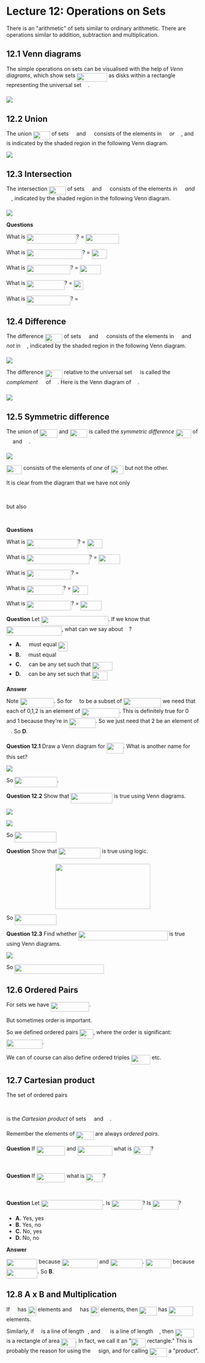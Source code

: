 # Lecture 12: Operations on Sets

There is an "arithmetic" of sets similar to ordinary arithmetic. There are
operations similar to addition, subtraction and multiplication.

## 12.1 Venn diagrams

The simple operations on sets can be visualised with the help of _Venn
diagrams_, which show sets <img src="/lectures/tex/3ac07c246ecd4031bcc8961143ca65e8.svg?invert_in_darkmode&sanitize=true" align=middle width=78.72923519999999pt height=22.465723500000017pt/> as disks within a rectangle
representing the universal set <img src="/lectures/tex/6bac6ec50c01592407695ef84f457232.svg?invert_in_darkmode&sanitize=true" align=middle width=13.01596064999999pt height=22.465723500000017pt/>.

![](images/L12-P3.png)

## 12.2 Union

The union <img src="/lectures/tex/d125f2409905fcd5b28b7846e0c5d41f.svg?invert_in_darkmode&sanitize=true" align=middle width=43.88690624999999pt height=22.465723500000017pt/> of sets <img src="/lectures/tex/53d147e7f3fe6e47ee05b88b166bd3f6.svg?invert_in_darkmode&sanitize=true" align=middle width=12.32879834999999pt height=22.465723500000017pt/> and <img src="/lectures/tex/61e84f854bc6258d4108d08d4c4a0852.svg?invert_in_darkmode&sanitize=true" align=middle width=13.29340979999999pt height=22.465723500000017pt/> consists of the elements in <img src="/lectures/tex/53d147e7f3fe6e47ee05b88b166bd3f6.svg?invert_in_darkmode&sanitize=true" align=middle width=12.32879834999999pt height=22.465723500000017pt/> _or_
<img src="/lectures/tex/61e84f854bc6258d4108d08d4c4a0852.svg?invert_in_darkmode&sanitize=true" align=middle width=13.29340979999999pt height=22.465723500000017pt/>, and is indicated by the shaded region in the following Venn diagram.

![](images/L12-P4-1.png)

## 12.3 Intersection

The intersection <img src="/lectures/tex/b0c1a78bbd8d865698d311abad4d5d92.svg?invert_in_darkmode&sanitize=true" align=middle width=43.88690624999999pt height=22.465723500000017pt/> of sets <img src="/lectures/tex/53d147e7f3fe6e47ee05b88b166bd3f6.svg?invert_in_darkmode&sanitize=true" align=middle width=12.32879834999999pt height=22.465723500000017pt/> and <img src="/lectures/tex/61e84f854bc6258d4108d08d4c4a0852.svg?invert_in_darkmode&sanitize=true" align=middle width=13.29340979999999pt height=22.465723500000017pt/> consists of the elements in <img src="/lectures/tex/53d147e7f3fe6e47ee05b88b166bd3f6.svg?invert_in_darkmode&sanitize=true" align=middle width=12.32879834999999pt height=22.465723500000017pt/>
_and_ <img src="/lectures/tex/61e84f854bc6258d4108d08d4c4a0852.svg?invert_in_darkmode&sanitize=true" align=middle width=13.29340979999999pt height=22.465723500000017pt/>, indicated by the shaded region in the following Venn diagram.

![](images/L12-P4-2.png)

**Questions**

What is <img src="/lectures/tex/fd197938258ba006d219e889b09cf440.svg?invert_in_darkmode&sanitize=true" align=middle width=129.68032604999996pt height=24.65753399999998pt/>? = <img src="/lectures/tex/0ab5bed1bf89bdf7df80fbc2c9da57b0.svg?invert_in_darkmode&sanitize=true" align=middle width=86.75799824999999pt height=24.65753399999998pt/>

What is <img src="/lectures/tex/c5304343b1c35c3f802616c5bbb98a49.svg?invert_in_darkmode&sanitize=true" align=middle width=145.20541859999997pt height=24.65753399999998pt/>? = <img src="/lectures/tex/a40178e917ed5ce7b8049c1947198c62.svg?invert_in_darkmode&sanitize=true" align=middle width=40.18272059999999pt height=24.65753399999998pt/>

What is <img src="/lectures/tex/ad7f72c4266cac872b94fad3183d01a0.svg?invert_in_darkmode&sanitize=true" align=middle width=114.1552335pt height=24.65753399999998pt/>? = <img src="/lectures/tex/49519068a123d98fcecd8120989abbc5.svg?invert_in_darkmode&sanitize=true" align=middle width=55.70781314999999pt height=24.65753399999998pt/>

What is <img src="/lectures/tex/ec7e842d1d781027a42bdca97071a185.svg?invert_in_darkmode&sanitize=true" align=middle width=98.63014094999998pt height=24.65753399999998pt/>? = <img src="/lectures/tex/ebef3a209d3c76e8b0b586f3dae5a400.svg?invert_in_darkmode&sanitize=true" align=middle width=24.657628049999992pt height=24.65753399999998pt/>

What is <img src="/lectures/tex/b0f59b0d95850b7c357608bdf86a74c7.svg?invert_in_darkmode&sanitize=true" align=middle width=114.1552335pt height=24.65753399999998pt/>? = <img src="/lectures/tex/4ff29620e88188582cae13f73fcb04b2.svg?invert_in_darkmode&sanitize=true" align=middle width=16.438418699999993pt height=24.65753399999998pt/>

## 12.4 Difference

The difference <img src="/lectures/tex/1d3836cacc2b21bed5c6b6a4c9307d90.svg?invert_in_darkmode&sanitize=true" align=middle width=45.71340014999999pt height=22.465723500000017pt/> of sets <img src="/lectures/tex/53d147e7f3fe6e47ee05b88b166bd3f6.svg?invert_in_darkmode&sanitize=true" align=middle width=12.32879834999999pt height=22.465723500000017pt/> and <img src="/lectures/tex/61e84f854bc6258d4108d08d4c4a0852.svg?invert_in_darkmode&sanitize=true" align=middle width=13.29340979999999pt height=22.465723500000017pt/> consists of the elements in <img src="/lectures/tex/53d147e7f3fe6e47ee05b88b166bd3f6.svg?invert_in_darkmode&sanitize=true" align=middle width=12.32879834999999pt height=22.465723500000017pt/> and
_not_ in <img src="/lectures/tex/61e84f854bc6258d4108d08d4c4a0852.svg?invert_in_darkmode&sanitize=true" align=middle width=13.29340979999999pt height=22.465723500000017pt/>, indicated by the shaded region in the following Venn diagram.

![](images/L12-P6-1.png)

The difference <img src="/lectures/tex/1324412f6823f49ba2782ac30451a6c4.svg?invert_in_darkmode&sanitize=true" align=middle width=46.40054099999999pt height=22.465723500000017pt/> relative to the universal set <img src="/lectures/tex/6bac6ec50c01592407695ef84f457232.svg?invert_in_darkmode&sanitize=true" align=middle width=13.01596064999999pt height=22.465723500000017pt/> is called the
_complement_ <img src="/lectures/tex/bb9674d5100390c5eca7be169db2bb73.svg?invert_in_darkmode&sanitize=true" align=middle width=13.29340979999999pt height=27.725679300000007pt/> of <img src="/lectures/tex/61e84f854bc6258d4108d08d4c4a0852.svg?invert_in_darkmode&sanitize=true" align=middle width=13.29340979999999pt height=22.465723500000017pt/>. Here is the Venn diagram of <img src="/lectures/tex/bb9674d5100390c5eca7be169db2bb73.svg?invert_in_darkmode&sanitize=true" align=middle width=13.29340979999999pt height=27.725679300000007pt/>.

![](images/L12-P6-2.png)

## 12.5 Symmetric difference

The union of <img src="/lectures/tex/e5f5db573149c789f22fcdd200188678.svg?invert_in_darkmode&sanitize=true" align=middle width=45.71340014999999pt height=22.465723500000017pt/> and <img src="/lectures/tex/de6ebed358e3b2bba36a60fc60eb9138.svg?invert_in_darkmode&sanitize=true" align=middle width=45.713393549999985pt height=22.465723500000017pt/> is called the _symmetric difference_ <img src="/lectures/tex/45f8da91df45d62bd5bab69a2f519715.svg?invert_in_darkmode&sanitize=true" align=middle width=40.23411974999999pt height=22.831056599999986pt/> of <img src="/lectures/tex/53d147e7f3fe6e47ee05b88b166bd3f6.svg?invert_in_darkmode&sanitize=true" align=middle width=12.32879834999999pt height=22.465723500000017pt/> and <img src="/lectures/tex/61e84f854bc6258d4108d08d4c4a0852.svg?invert_in_darkmode&sanitize=true" align=middle width=13.29340979999999pt height=22.465723500000017pt/>.

![](images/L12-P7.png)

<img src="/lectures/tex/c770f6f0df6975ef927cc4851bee3b4d.svg?invert_in_darkmode&sanitize=true" align=middle width=40.23411974999999pt height=22.831056599999986pt/> consists of the elements of _one_ of <img src="/lectures/tex/91daf49251530f97b200e0d037770c11.svg?invert_in_darkmode&sanitize=true" align=middle width=32.92809134999999pt height=22.465723500000017pt/> but not the other.

It is clear from the diagram that we have not only

<p align="center"><img src="/lectures/tex/8eecb09d55c98948a56a721ef0d46dc6.svg?invert_in_darkmode&sanitize=true" align=middle width=197.4140949pt height=16.438356pt/></p>

but also

<p align="center"><img src="/lectures/tex/147be44d2bc8b7e3e632181f3c99d741.svg?invert_in_darkmode&sanitize=true" align=middle width=195.58760265pt height=16.438356pt/></p>

**Questions**

What is <img src="/lectures/tex/e5aa794698afac752d3e6282208e7131.svg?invert_in_darkmode&sanitize=true" align=middle width=133.33325774999997pt height=24.65753399999998pt/>? = <img src="/lectures/tex/a4fcb4500397cbb130042139c507ec40.svg?invert_in_darkmode&sanitize=true" align=middle width=40.18272059999999pt height=24.65753399999998pt/>

What is <img src="/lectures/tex/438e2eb5d06960953063678b07355e4c.svg?invert_in_darkmode&sanitize=true" align=middle width=163.47026025pt height=24.65753399999998pt/>? = <img src="/lectures/tex/919dc400ee296a701fd4c74fd824dcb4.svg?invert_in_darkmode&sanitize=true" align=middle width=55.70781314999999pt height=24.65753399999998pt/>

What is <img src="/lectures/tex/99c330419369f70fbf9e5b2cb85404e3.svg?invert_in_darkmode&sanitize=true" align=middle width=115.98172575pt height=24.65753399999998pt/>? = <img src="/lectures/tex/4ff29620e88188582cae13f73fcb04b2.svg?invert_in_darkmode&sanitize=true" align=middle width=16.438418699999993pt height=24.65753399999998pt/>

What is <img src="/lectures/tex/8815554a81cff15d74b000e8c5348cb2.svg?invert_in_darkmode&sanitize=true" align=middle width=94.97735279999999pt height=24.65753399999998pt/>? = <img src="/lectures/tex/d724abf25a6ab4d8bb1dd8ecebd54c53.svg?invert_in_darkmode&sanitize=true" align=middle width=40.18272059999999pt height=24.65753399999998pt/>

What is <img src="/lectures/tex/848abeac0099e6134d5406698c761c10.svg?invert_in_darkmode&sanitize=true" align=middle width=115.98172575pt height=24.65753399999998pt/>? = <img src="/lectures/tex/49519068a123d98fcecd8120989abbc5.svg?invert_in_darkmode&sanitize=true" align=middle width=55.70781314999999pt height=24.65753399999998pt/>

**Question** Let <img src="/lectures/tex/b2eaaa3b903da37f073c2fc44398950f.svg?invert_in_darkmode&sanitize=true" align=middle width=175.41075585pt height=24.65753399999998pt/>. If we know that <img src="/lectures/tex/3165f19fabe708acfa302968caf36098.svg?invert_in_darkmode&sanitize=true" align=middle width=144.3777027pt height=24.65753399999998pt/>, what can we say about <img src="/lectures/tex/2f118ee06d05f3c2d98361d9c30e38ce.svg?invert_in_darkmode&sanitize=true" align=middle width=11.889314249999991pt height=22.465723500000017pt/>?

- **A.** <img src="/lectures/tex/2f118ee06d05f3c2d98361d9c30e38ce.svg?invert_in_darkmode&sanitize=true" align=middle width=11.889314249999991pt height=22.465723500000017pt/> must equal <img src="/lectures/tex/06a04c68bf78e2a6c07f3ce1db84e829.svg?invert_in_darkmode&sanitize=true" align=middle width=24.657628049999992pt height=24.65753399999998pt/>
- **B.** <img src="/lectures/tex/2f118ee06d05f3c2d98361d9c30e38ce.svg?invert_in_darkmode&sanitize=true" align=middle width=11.889314249999991pt height=22.465723500000017pt/> must equal <img src="/lectures/tex/4fd661cfefdf4318d1aa35fb483796b2.svg?invert_in_darkmode&sanitize=true" align=middle width=11.87217899999999pt height=22.648391699999998pt/>
- **C.** <img src="/lectures/tex/2f118ee06d05f3c2d98361d9c30e38ce.svg?invert_in_darkmode&sanitize=true" align=middle width=11.889314249999991pt height=22.465723500000017pt/> can be any set such that <img src="/lectures/tex/baf91342c303ad3f5e9767cd7c4783fc.svg?invert_in_darkmode&sanitize=true" align=middle width=52.985095349999995pt height=22.465723500000017pt/>
- **D.** <img src="/lectures/tex/2f118ee06d05f3c2d98361d9c30e38ce.svg?invert_in_darkmode&sanitize=true" align=middle width=11.889314249999991pt height=22.465723500000017pt/> can be any set such that <img src="/lectures/tex/8a1d8a12b48b6d0ee610d80ca870bcf7.svg?invert_in_darkmode&sanitize=true" align=middle width=40.19966114999999pt height=22.465723500000017pt/>

**Answer**

Note <img src="/lectures/tex/5a301859375176c372235b5ae930b9ea.svg?invert_in_darkmode&sanitize=true" align=middle width=88.65282689999998pt height=24.65753399999998pt/>. So for <img src="/lectures/tex/e257acd1ccbe7fcb654708f1a866bfe9.svg?invert_in_darkmode&sanitize=true" align=middle width=11.027402099999989pt height=22.465723500000017pt/> to be a subset of <img src="/lectures/tex/bcdfbdfbd08866828f411555ef77c982.svg?invert_in_darkmode&sanitize=true" align=middle width=98.64725969999998pt height=24.65753399999998pt/> we need
that each of 0,1,2 is an element of <img src="/lectures/tex/bcdfbdfbd08866828f411555ef77c982.svg?invert_in_darkmode&sanitize=true" align=middle width=98.64725969999998pt height=24.65753399999998pt/>. This is definitely true
for 0 and 1 because they're in <img src="/lectures/tex/d830584068bebf3f54bf307910cd212a.svg?invert_in_darkmode&sanitize=true" align=middle width=68.49324734999999pt height=24.65753399999998pt/>. So we just need that 2 be an
element of <img src="/lectures/tex/2f118ee06d05f3c2d98361d9c30e38ce.svg?invert_in_darkmode&sanitize=true" align=middle width=11.889314249999991pt height=22.465723500000017pt/>. So **D**.

**Question 12.1** Draw a Venn diagram for <img src="/lectures/tex/d12a63a1819f3e5d69d3c909a497d604.svg?invert_in_darkmode&sanitize=true" align=middle width=43.88690624999999pt height=27.725679300000007pt/>. What is another
name for this set?

![](images/L12-P10.png)

So <img src="/lectures/tex/ace60d92fd9633a2b6da3a5a5aae7aea.svg?invert_in_darkmode&sanitize=true" align=middle width=111.51790814999998pt height=27.725679300000007pt/>.

**Question 12.2** Show that <img src="/lectures/tex/51cb40d10e6e7cb28e7ab8621b81e6d6.svg?invert_in_darkmode&sanitize=true" align=middle width=109.69140104999998pt height=27.725679300000007pt/> is true using Venn diagrams.

![](images/L12-P13.png)

![](images/L12-P14.png)

So <img src="/lectures/tex/6b3f1a8709c7238dc6f8e178d2e85ad6.svg?invert_in_darkmode&sanitize=true" align=middle width=109.69140104999998pt height=27.725679300000007pt/>

**Question** Show that <img src="/lectures/tex/6b3f1a8709c7238dc6f8e178d2e85ad6.svg?invert_in_darkmode&sanitize=true" align=middle width=109.69140104999998pt height=27.725679300000007pt/> is
true using logic.

<p align="center"><img src="/lectures/tex/c82466a14d8c53bfd08403eef845f621.svg?invert_in_darkmode&sanitize=true" align=middle width=247.46499359999996pt height=117.84771074999999pt/></p>

So <img src="/lectures/tex/6b3f1a8709c7238dc6f8e178d2e85ad6.svg?invert_in_darkmode&sanitize=true" align=middle width=109.69140104999998pt height=27.725679300000007pt/>

**Question 12.3** Find whether <img src="/lectures/tex/fb8e17b56067893676ace6c135bf8548.svg?invert_in_darkmode&sanitize=true" align=middle width=233.71432424999995pt height=24.65753399999998pt/> is true using Venn diagrams.

![](images/L12-P17.png)

So <img src="/lectures/tex/ba91ab9b93dcd62df60dd09d36f07280.svg?invert_in_darkmode&sanitize=true" align=middle width=233.71432424999995pt height=24.65753399999998pt/>

## 12.6 Ordered Pairs

For sets we have <img src="/lectures/tex/79db5004a70941e04e6968b5a7211383.svg?invert_in_darkmode&sanitize=true" align=middle width=100.89413564999998pt height=24.65753399999998pt/>.

But sometimes order is important.

So we defined ordered pairs <img src="/lectures/tex/0cd27d4708cd735f6ea469dc3debed0e.svg?invert_in_darkmode&sanitize=true" align=middle width=35.83526759999999pt height=24.65753399999998pt/>, where the order is significant: <img src="/lectures/tex/ddf8648446ba369c7ec754127f9cefdf.svg?invert_in_darkmode&sanitize=true" align=middle width=93.58816499999999pt height=24.65753399999998pt/>.

We can of course can also define ordered triples <img src="/lectures/tex/b4ba7ba433a5f76d514d90a8ecd91e0d.svg?invert_in_darkmode&sanitize=true" align=middle width=50.25495419999999pt height=24.65753399999998pt/> etc.

## 12.7 Cartesian product

The set of ordered pairs

<p align="center"><img src="/lectures/tex/49f60f513b751e86fb99c92b2ff24b55.svg?invert_in_darkmode&sanitize=true" align=middle width=252.59454659999997pt height=16.438356pt/></p>

is the _Cartesian product_ of sets <img src="/lectures/tex/53d147e7f3fe6e47ee05b88b166bd3f6.svg?invert_in_darkmode&sanitize=true" align=middle width=12.32879834999999pt height=22.465723500000017pt/> and <img src="/lectures/tex/61e84f854bc6258d4108d08d4c4a0852.svg?invert_in_darkmode&sanitize=true" align=middle width=13.29340979999999pt height=22.465723500000017pt/>.

Remember the elements of <img src="/lectures/tex/206048d77fed9ce184551395c869adce.svg?invert_in_darkmode&sanitize=true" align=middle width=45.71340014999999pt height=22.465723500000017pt/> are always _ordered pairs_.

**Question** If <img src="/lectures/tex/7050c15f953c8063ed6981b061338d79.svg?invert_in_darkmode&sanitize=true" align=middle width=74.42915039999998pt height=24.65753399999998pt/> and <img src="/lectures/tex/cc67ee7a62a7ed5fb5d50535e34b580e.svg?invert_in_darkmode&sanitize=true" align=middle width=90.9188478pt height=24.65753399999998pt/> what is <img src="/lectures/tex/206048d77fed9ce184551395c869adce.svg?invert_in_darkmode&sanitize=true" align=middle width=45.71340014999999pt height=22.465723500000017pt/>?

<p align="center"><img src="/lectures/tex/6203f27d9020a3eb238f9afd26ccaf5c.svg?invert_in_darkmode&sanitize=true" align=middle width=272.14624634999996pt height=16.438356pt/></p>

**Question** If <img src="/lectures/tex/7050c15f953c8063ed6981b061338d79.svg?invert_in_darkmode&sanitize=true" align=middle width=74.42915039999998pt height=24.65753399999998pt/> what is <img src="/lectures/tex/342a1d0f415acb6899f601c3a5d3769d.svg?invert_in_darkmode&sanitize=true" align=middle width=44.29216934999999pt height=22.648391699999998pt/>?

<p align="center"><img src="/lectures/tex/1c03a7c652a6dd66217164b173b3c98d.svg?invert_in_darkmode&sanitize=true" align=middle width=301.36977914999994pt height=16.438356pt/></p>

**Question** Let <img src="/lectures/tex/93831297fae49f7a096fa318fe0a0326.svg?invert_in_darkmode&sanitize=true" align=middle width=161.71217204999996pt height=24.65753399999998pt/>. Is <img src="/lectures/tex/09194dfd2c0dcc52339ec464cc6865b7.svg?invert_in_darkmode&sanitize=true" align=middle width=80.43370829999999pt height=24.65753399999998pt/>? Is <img src="/lectures/tex/642264e56a7620ded5e5f6179c7e3a6d.svg?invert_in_darkmode&sanitize=true" align=middle width=67.6482741pt height=24.65753399999998pt/>?

- **A.** Yes, yes
- **B.** Yes, no
- **C.** No, yes
- **D.** No, no

**Answer**

<img src="/lectures/tex/09194dfd2c0dcc52339ec464cc6865b7.svg?invert_in_darkmode&sanitize=true" align=middle width=80.43370829999999pt height=24.65753399999998pt/> because <img src="/lectures/tex/316cdc5df51197172a86dd2fb50656be.svg?invert_in_darkmode&sanitize=true" align=middle width=94.06393424999999pt height=24.65753399999998pt/> and <img src="/lectures/tex/f7b0a7434290c253222afe7b4db50aa9.svg?invert_in_darkmode&sanitize=true" align=middle width=84.01816004999998pt height=24.65753399999998pt/>.
<img src="/lectures/tex/e64634edaa34236399f07f33e18b6312.svg?invert_in_darkmode&sanitize=true" align=middle width=67.6482741pt height=24.65753399999998pt/> because <img src="/lectures/tex/08b23aab54d6e043159c222b9a53d2fe.svg?invert_in_darkmode&sanitize=true" align=middle width=81.27850169999998pt height=24.65753399999998pt/>. So **B**.

## 12.8 A x B and Multiplication

If <img src="/lectures/tex/53d147e7f3fe6e47ee05b88b166bd3f6.svg?invert_in_darkmode&sanitize=true" align=middle width=12.32879834999999pt height=22.465723500000017pt/> has <img src="/lectures/tex/443abb7974801e87ec30c61efd42e490.svg?invert_in_darkmode&sanitize=true" align=middle width=21.46124639999999pt height=24.65753399999998pt/> elements and <img src="/lectures/tex/61e84f854bc6258d4108d08d4c4a0852.svg?invert_in_darkmode&sanitize=true" align=middle width=13.29340979999999pt height=22.465723500000017pt/> has <img src="/lectures/tex/007b57eceda75cfb83dcf22bd67fada1.svg?invert_in_darkmode&sanitize=true" align=middle width=22.42585124999999pt height=24.65753399999998pt/> elements, then <img src="/lectures/tex/206048d77fed9ce184551395c869adce.svg?invert_in_darkmode&sanitize=true" align=middle width=45.71340014999999pt height=22.465723500000017pt/> has <img src="/lectures/tex/b933ebe432c98d7049b74241b496503c.svg?invert_in_darkmode&sanitize=true" align=middle width=63.97828964999999pt height=24.65753399999998pt/> elements.

Similarly, if <img src="/lectures/tex/ddcb483302ed36a59286424aa5e0be17.svg?invert_in_darkmode&sanitize=true" align=middle width=11.18724254999999pt height=22.465723500000017pt/> is a line of length <img src="/lectures/tex/2f2322dff5bde89c37bcae4116fe20a8.svg?invert_in_darkmode&sanitize=true" align=middle width=5.2283516999999895pt height=22.831056599999986pt/>, and <img src="/lectures/tex/84c95f91a742c9ceb460a83f9b5090bf.svg?invert_in_darkmode&sanitize=true" align=middle width=17.80826024999999pt height=22.465723500000017pt/> is a line of length <img src="/lectures/tex/31fae8b8b78ebe01cbfbe2fe53832624.svg?invert_in_darkmode&sanitize=true" align=middle width=12.210846449999991pt height=14.15524440000002pt/>, then
<img src="/lectures/tex/98c520c111b591f062ea92e4c877b568.svg?invert_in_darkmode&sanitize=true" align=middle width=49.08669479999999pt height=22.465723500000017pt/> is a rectangle of area <img src="/lectures/tex/00fad63524ac74149fa24126c250a521.svg?invert_in_darkmode&sanitize=true" align=middle width=37.53038189999999pt height=22.831056599999986pt/>. In fact, we call it an "<img src="/lectures/tex/79efb7118c55b4f182ecbd1b5a214163.svg?invert_in_darkmode&sanitize=true" align=middle width=37.53038189999999pt height=22.831056599999986pt/> rectangle." This is probably the reason for using the <img src="/lectures/tex/bdbf342b57819773421273d508dba586.svg?invert_in_darkmode&sanitize=true" align=middle width=12.785434199999989pt height=19.1781018pt/> sign,
and for calling <img src="/lectures/tex/206048d77fed9ce184551395c869adce.svg?invert_in_darkmode&sanitize=true" align=middle width=45.71340014999999pt height=22.465723500000017pt/> a "product".
